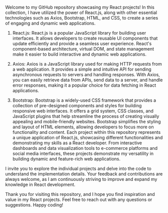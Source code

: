 Welcome to my GitHub repository showcasing my React projects! 
In this collection, I have utilized the power of React.js, along with other essential technologies such as Axios, Bootstrap, HTML, and CSS, to create a series of engaging and dynamic web applications.

1. React.js:
React.js is a popular JavaScript library for building user interfaces. 
It allows developers to create reusable UI components that update efficiently and provide a seamless user experience. 
React's component-based architecture, virtual DOM, and state management make it easier to build interactive and dynamic web applications.

2. Axios:
Axios is a JavaScript library used for making HTTP requests from a web application. 
It provides a simple and intuitive API for sending asynchronous requests to servers and handling responses. 
With Axios, you can easily retrieve data from APIs, send data to a server, and handle error responses, making it a popular choice for data fetching in React applications.

3. Bootstrap:
Bootstrap is a widely-used CSS framework that provides a collection of pre-designed components and styles for building responsive web interfaces. 
It offers a grid system, CSS classes, and JavaScript plugins that help streamline the process of creating visually appealing and mobile-friendly websites. 
Bootstrap simplifies the styling and layout of HTML elements, allowing developers to focus more on functionality and content.
Each project within this repository represents a unique application of React.js, showcasing different functionalities and demonstrating my skills as a React developer. 
From interactive dashboards and data visualization tools to e-commerce platforms and social media interfaces, these projects demonstrate my versatility in building dynamic and feature-rich web applications.

I invite you to explore the individual projects and delve into the code to understand the implementation details. 
Your feedback and contributions are always welcome, as I am continuously striving to improve and expand my knowledge in React development.

Thank you for visiting this repository, and I hope you find inspiration and value in my React projects. 
Feel free to reach out with any questions or suggestions. Happy coding!
